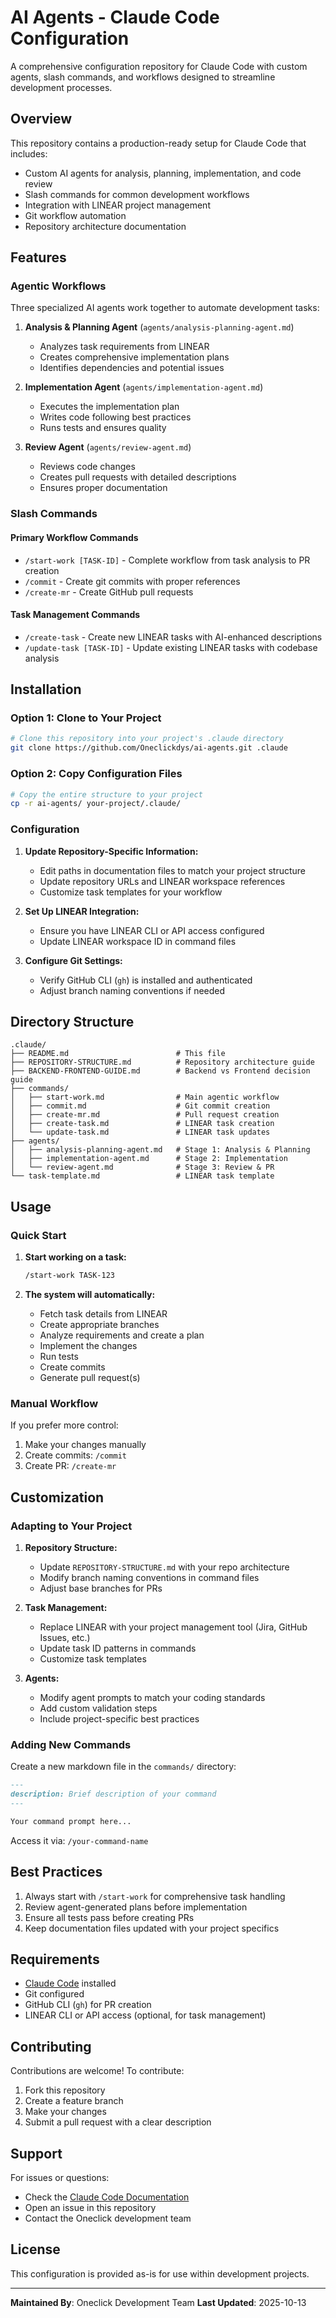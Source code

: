 # AI Agents - Claude Code Configuration

A comprehensive configuration repository for Claude Code with custom agents, slash commands, and workflows designed to streamline development processes.

## Overview

This repository contains a production-ready setup for Claude Code that includes:

- Custom AI agents for analysis, planning, implementation, and code review
- Slash commands for common development workflows
- Integration with LINEAR project management
- Git workflow automation
- Repository architecture documentation

## Features

### Agentic Workflows

Three specialized AI agents work together to automate development tasks:

1. **Analysis & Planning Agent** (`agents/analysis-planning-agent.md`)
   - Analyzes task requirements from LINEAR
   - Creates comprehensive implementation plans
   - Identifies dependencies and potential issues

2. **Implementation Agent** (`agents/implementation-agent.md`)
   - Executes the implementation plan
   - Writes code following best practices
   - Runs tests and ensures quality

3. **Review Agent** (`agents/review-agent.md`)
   - Reviews code changes
   - Creates pull requests with detailed descriptions
   - Ensures proper documentation

### Slash Commands

#### Primary Workflow Commands

- `/start-work [TASK-ID]` - Complete workflow from task analysis to PR creation
- `/commit` - Create git commits with proper references
- `/create-mr` - Create GitHub pull requests

#### Task Management Commands

- `/create-task` - Create new LINEAR tasks with AI-enhanced descriptions
- `/update-task [TASK-ID]` - Update existing LINEAR tasks with codebase analysis

## Installation

### Option 1: Clone to Your Project

```bash
# Clone this repository into your project's .claude directory
git clone https://github.com/Oneclickdys/ai-agents.git .claude
```

### Option 2: Copy Configuration Files

```bash
# Copy the entire structure to your project
cp -r ai-agents/ your-project/.claude/
```

### Configuration

1. **Update Repository-Specific Information:**
   - Edit paths in documentation files to match your project structure
   - Update repository URLs and LINEAR workspace references
   - Customize task templates for your workflow

2. **Set Up LINEAR Integration:**
   - Ensure you have LINEAR CLI or API access configured
   - Update LINEAR workspace ID in command files

3. **Configure Git Settings:**
   - Verify GitHub CLI (`gh`) is installed and authenticated
   - Adjust branch naming conventions if needed

## Directory Structure

```
.claude/
├── README.md                        # This file
├── REPOSITORY-STRUCTURE.md          # Repository architecture guide
├── BACKEND-FRONTEND-GUIDE.md        # Backend vs Frontend decision guide
├── commands/
│   ├── start-work.md                # Main agentic workflow
│   ├── commit.md                    # Git commit creation
│   ├── create-mr.md                 # Pull request creation
│   ├── create-task.md               # LINEAR task creation
│   └── update-task.md               # LINEAR task updates
├── agents/
│   ├── analysis-planning-agent.md   # Stage 1: Analysis & Planning
│   ├── implementation-agent.md      # Stage 2: Implementation
│   └── review-agent.md              # Stage 3: Review & PR
└── task-template.md                 # LINEAR task template
```

## Usage

### Quick Start

1. **Start working on a task:**
   ```bash
   /start-work TASK-123
   ```

2. **The system will automatically:**
   - Fetch task details from LINEAR
   - Create appropriate branches
   - Analyze requirements and create a plan
   - Implement the changes
   - Run tests
   - Create commits
   - Generate pull request(s)

### Manual Workflow

If you prefer more control:

1. Make your changes manually
2. Create commits: `/commit`
3. Create PR: `/create-mr`

## Customization

### Adapting to Your Project

1. **Repository Structure:**
   - Update `REPOSITORY-STRUCTURE.md` with your repo architecture
   - Modify branch naming conventions in command files
   - Adjust base branches for PRs

2. **Task Management:**
   - Replace LINEAR with your project management tool (Jira, GitHub Issues, etc.)
   - Update task ID patterns in commands
   - Customize task templates

3. **Agents:**
   - Modify agent prompts to match your coding standards
   - Add custom validation steps
   - Include project-specific best practices

### Adding New Commands

Create a new markdown file in the `commands/` directory:

```markdown
---
description: Brief description of your command
---

Your command prompt here...
```

Access it via: `/your-command-name`

## Best Practices

1. Always start with `/start-work` for comprehensive task handling
2. Review agent-generated plans before implementation
3. Ensure all tests pass before creating PRs
4. Keep documentation files updated with your project specifics

## Requirements

- [Claude Code](https://docs.claude.com/en/docs/claude-code) installed
- Git configured
- GitHub CLI (`gh`) for PR creation
- LINEAR CLI or API access (optional, for task management)

## Contributing

Contributions are welcome! To contribute:

1. Fork this repository
2. Create a feature branch
3. Make your changes
4. Submit a pull request with a clear description

## Support

For issues or questions:
- Check the [Claude Code Documentation](https://docs.claude.com/en/docs/claude-code)
- Open an issue in this repository
- Contact the Oneclick development team

## License

This configuration is provided as-is for use within development projects.

---

**Maintained By**: Oneclick Development Team
**Last Updated**: 2025-10-13
